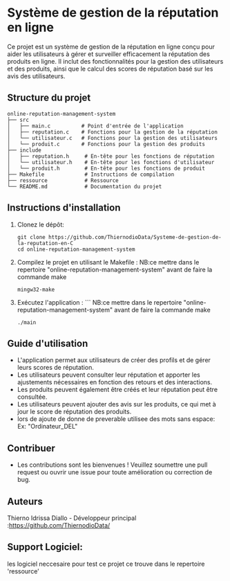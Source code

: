 # Système de gestion de la réputation en ligne

Ce projet est un système de gestion de la réputation en ligne conçu pour aider les utilisateurs à gérer et surveiller efficacement la réputation des produits en ligne. Il inclut des fonctionnalités pour la gestion des utilisateurs et des produits, ainsi que le calcul des scores de réputation basé sur les avis des utilisateurs.

## Structure du projet

```
online-reputation-management-system
├── src
│   ├── main.c          # Point d'entrée de l'application 
│   ├── reputation.c    # Fonctions pour la gestion de la réputation
│   └── utilisateur.c   # Fonctions pour la gestion des utilisateurs
│   └── produit.c       # Fonctions pour la gestion des produits
├── include
│   ├── reputation.h     # En-tête pour les fonctions de réputation
│   └── utilisateur.h    # En-tête pour les fonctions d'utilisateur
│   └── produit.h        # En-tête pour les fonctions de produit
├── Makefile             # Instructions de compilation
├── ressource            # Ressource 
└── README.md            # Documentation du projet
```

## Instructions d'installation

1. Clonez le dépôt:
   ```
   git clone https://github.com/ThiernodioData/Systeme-de-gestion-de-la-reputation-en-C
   cd online-reputation-management-system
   ```

2. Compilez le projet en utilisant le Makefile :
   NB:ce mettre dans le repertoire "online-reputation-management-system" avant de faire la commande make
   ```
   mingw32-make

   ```

3. Exécutez l'application :   ```
   NB:ce mettre dans le repertoire "online-reputation-management-system" avant de faire la commande make

   ```
   ./main
   ```


## Guide d'utilisation

- L'application permet aux utilisateurs de créer des profils et de gérer leurs scores de réputation.
- Les utilisateurs peuvent consulter leur réputation et apporter les ajustements nécessaires en fonction des retours et des interactions.
- Les produits peuvent également être créés et leur réputation peut être consultée.
- Les utilisateurs peuvent ajouter des avis sur les produits, ce qui met à jour le score de réputation des produits.
- lors de ajoute de donne de preverable utilisee des mots sans espace: Ex: "Ordinateur_DEL"

## Contribuer

- Les contributions sont les bienvenues ! Veuillez soumettre une pull request ou ouvrir une issue pour toute amélioration ou correction de bug.

## Auteurs
   Thierno Idrissa Diallo - Développeur principal :https://github.com/ThiernodioData/

## Support Logiciel:
   les logiciel neccesaire pour test ce projet ce trouve dans le repertoire 'ressource'
